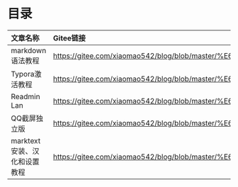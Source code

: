 # 目录
|文章名称|Gitee链接|Github链接|
|:---|:---|:---|
|markdown语法教程|https://gitee.com/xiaomao542/blog/blob/master/%E6%96%87%E7%AB%A0/markdown%E8%AF%AD%E6%B3%95%E6%95%99%E7%A8%8B.md |https://github.com/ffey/blog/blob/master/%E6%96%87%E7%AB%A0/markdown%E8%AF%AD%E6%B3%95%E6%95%99%E7%A8%8B.md|
|Typora激活教程|https://gitee.com/xiaomao542/blog/blob/master/%E6%96%87%E7%AB%A0/Typora%E6%BF%80%E6%B4%BB%E6%95%99%E7%A8%8B.md|https://github.com/ffey/blog/blob/master/%E6%96%87%E7%AB%A0/Typora%E6%BF%80%E6%B4%BB%E6%95%99%E7%A8%8B|https://github.com/ffey/blog/blob/master/%E6%96%87%E7%AB%A0/Typora%E6%BF%80%E6%B4%BB%E6%95%99%E7%A8%8B|
|Readmin Lan|https://gitee.com/xiaomao542/blog/blob/master/%E6%96%87%E7%AB%A0/Radmin%20Lan.md|https://github.com/ffey/blog/blob/master/%E6%96%87%E7%AB%A0/Radmin%20Lan.md|
|QQ截屏独立版|https://gitee.com/xiaomao542/blog/blob/master/%E6%96%87%E7%AB%A0/QQ%E6%88%AA%E5%B1%8F%E7%8B%AC%E7%AB%8B%E7%89%88.md|https://github.com/ffey/blog/blob/1/%E6%96%87%E7%AB%A0/QQ%E6%88%AA%E5%B1%8F%E7%8B%AC%E7%AB%8B%E7%89%88.md|
|marktext安装、汉化和设置教程|https://gitee.com/xiaomao542/blog/blob/master/%E6%96%87%E7%AB%A0/marktext%E5%AE%89%E8%A3%85%E3%80%81%E6%B1%89%E5%8C%96%E5%92%8C%E8%AE%BE%E7%BD%AE%E6%95%99%E7%A8%8B.md|https://github.com/ffey/blog/blob/master/%E6%96%87%E7%AB%A0/marktext%E5%AE%89%E8%A3%85%E3%80%81%E6%B1%89%E5%8C%96%E5%92%8C%E8%AE%BE%E7%BD%AE%E6%95%99%E7%A8%8B.md|

